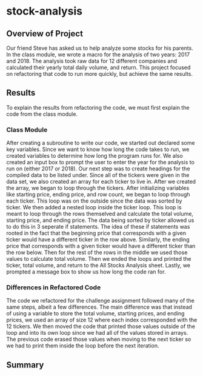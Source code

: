 # stock-analysis

## Overview of Project
Our friend Steve has asked us to help analyze some stocks for his parents. In the class module, we wrote a macro for the analysis of two years: 2017 and 2018. The analysis took raw data for 12 different companies and calculated their yearly total daily volume, and return. This project focused on refactoring that code to run more quickly, but achieve the same results.

## Results
To explain the results from refactoring the code, we must first explain the code from the class module.

### Class Module
After creating a subroutine to write our code, we started out declared some key variables. Since we want to know how long the code takes to run, we created variables to determine how long the program runs for. We also created an input box to prompt the user to enter the year for the analysis to run on (either 2017 or 2018). Our next step was to create headings for the compiled data to be listed under. Since all of the tickers were given in the data set, we also created an array for each ticker to live in. After we created the array, we began to loop through the tickers. After initializing variables like starting price, ending price, and row count, we began to loop through each ticker. This loop was on the outside since the data was sorted by ticker. We then added a nested loop inside the ticker loop. This loop is meant to loop through the rows themselved and calculate the total volume, starting price, and ending price. The data being sorted by ticker allowed us to do this in 3 seperate if statements. The idea of these if statements was rooted in the fact that the beginning price that corresponds with a given ticker would have a different ticker in the row above. Similarly, the ending price that corresponds with a given ticker would have a different ticker than the row below. Then for the rest of the rows in the middle we used those values to calculate total volume. Then we ended the loops and printed the ticker, total volume, and return to the All Stocks Analysis sheet. Lastly, we prompted a message box to show us how long the code ran for.

### Differences in Refactored Code
The code we refactored for the challenge assignment followed many of the same steps, albeit a few differences. The main difference was that instead of using a variable to store the total volume, starting prices, and ending prices, we used an array of size 12 where each index corresponded with the 12 tickers. We then moved the code that printed those values outside of the loop and into its own loop since we had all of the values stored in arrays. The previous code erased those values when moving to the next ticker so we had to print them inside the loop before the next iteration.

 

## Summary
